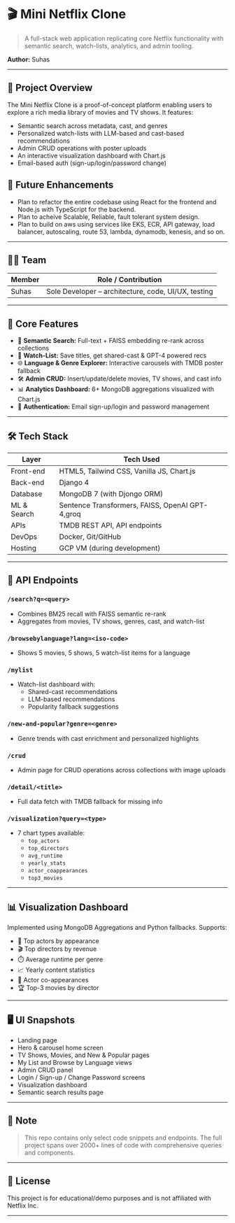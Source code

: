 # 🎬 Mini Netflix Clone

> A full-stack web application replicating core Netflix functionality with semantic search, watch-lists, analytics, and admin tooling.

**Author:** Suhas 

---

## 🚀 Project Overview

The Mini Netflix Clone is a proof-of-concept platform enabling users to explore a rich media library of movies and TV shows. It features:
- Semantic search across metadata, cast, and genres
- Personalized watch-lists with LLM-based and cast-based recommendations
- Admin CRUD operations with poster uploads
- An interactive visualization dashboard with Chart.js
- Email-based auth (sign-up/login/password change)


## 🚀 Future Enhancements

- Plan to refactor the entire codebase using React for the frontend and Node.js with TypeScript for the backend.
- Plan to acheive Scalable, Reliable, fault tolerant system design.
- Plan to build on aws using services like EKS, ECR, API gateway, load balancer, autoscaling, route 53, lambda, dynamodb, kenesis, and so on.
---

## 👨‍💻 Team

| Member                 | Role / Contribution                              |
|------------------------|--------------------------------------------------|
| Suhas               | Sole Developer – architecture, code, UI/UX, testing |

---

## 🧠 Core Features

- 🎯 **Semantic Search:** Full-text + FAISS embedding re-rank across collections
- 📑 **Watch-List:** Save titles, get shared-cast & GPT-4 powered recs
- 🌐 **Language & Genre Explorer:** Interactive carousels with TMDB poster fallback
- 🛠 **Admin CRUD:** Insert/update/delete movies, TV shows, and cast info
- 📊 **Analytics Dashboard:** 6+ MongoDB aggregations visualized with Chart.js
- 🔐 **Authentication:** Email sign-up/login and password management

---

## 🛠️ Tech Stack

| Layer       | Tech Used                                       |
|-------------|-------------------------------------------------|
| Front-end   | HTML5, Tailwind CSS, Vanilla JS, Chart.js       |
| Back-end    | Django 4                                        |
| Database    | MongoDB 7 (with Djongo ORM)                     |
| ML & Search | Sentence Transformers, FAISS, OpenAI GPT-4,groq |
| APIs        | TMDB REST API, API endpoints                    |
| DevOps      | Docker, Git/GitHub                              |
| Hosting     | GCP VM (during development)                     |

---

## 🔌 API Endpoints

### `/search?q=<query>`
- Combines BM25 recall with FAISS semantic re-rank
- Aggregates from movies, TV shows, genres, cast, and watch-list

### `/browsebylanguage?lang=<iso-code>`
- Shows 5 movies, 5 shows, 5 watch-list items for a language

### `/mylist`
- Watch-list dashboard with:
  - Shared-cast recommendations
  - LLM-based recommendations
  - Popularity fallback suggestions

### `/new-and-popular?genre=<genre>`
- Genre trends with cast enrichment and personalized highlights

### `/crud`
- Admin page for CRUD operations across collections with image uploads

### `/detail/<title>`
- Full data fetch with TMDB fallback for missing info

### `/visualization?query=<type>`
- 7 chart types available:
  - `top_actors`
  - `top_directors`
  - `avg_runtime`
  - `yearly_stats`
  - `actor_coappearances`
  - `top3_movies`

---

## 📊 Visualization Dashboard

Implemented using MongoDB Aggregations and Python fallbacks. Supports:

- 📌 Top actors by appearance
- 🎬 Top directors by revenue
- ⏱️ Average runtime per genre
- 📈 Yearly content statistics
- 🤝 Actor co-appearances
- 🏆 Top-3 movies by director

---

## 🖥️ UI Snapshots

- Landing page
- Hero & carousel home screen
- TV Shows, Movies, and New & Popular pages
- My List and Browse by Language views
- Admin CRUD panel
- Login / Sign-up / Change Password screens
- Visualization dashboard
- Semantic search results page

---

## 🧪 Note

> This repo contains only select code snippets and endpoints. The full project spans over 2000+ lines of code with comprehensive queries and components.

---

## 📎 License

This project is for educational/demo purposes and is not affiliated with Netflix Inc.

---
